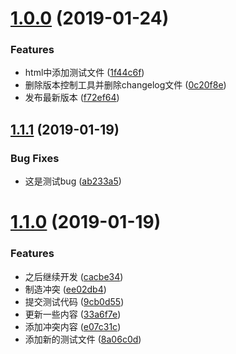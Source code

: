 # [1.0.0](https://github.com/wangkaiwd/git-test/compare/v1.1.1...v1.0.0) (2019-01-24)


### Features

* html中添加测试文件 ([1f44c6f](https://github.com/wangkaiwd/git-test/commit/1f44c6f))
* 删除版本控制工具并删除changelog文件 ([0c20f8e](https://github.com/wangkaiwd/git-test/commit/0c20f8e))
* 发布最新版本 ([f72ef64](https://github.com/wangkaiwd/git-test/commit/f72ef64))



## [1.1.1](https://github.com/wangkaiwd/git-test/compare/v1.1.0...v1.1.1) (2019-01-19)


### Bug Fixes

* 这是测试bug ([ab233a5](https://github.com/wangkaiwd/git-test/commit/ab233a5))



# [1.1.0](https://github.com/wangkaiwd/git-test/compare/33a6f7e...v1.1.0) (2019-01-19)


### Features

* 之后继续开发 ([cacbe34](https://github.com/wangkaiwd/git-test/commit/cacbe34))
* 制造冲突 ([ee02db4](https://github.com/wangkaiwd/git-test/commit/ee02db4))
* 提交测试代码 ([9cb0d55](https://github.com/wangkaiwd/git-test/commit/9cb0d55))
* 更新一些内容 ([33a6f7e](https://github.com/wangkaiwd/git-test/commit/33a6f7e))
* 添加冲突内容 ([e07c31c](https://github.com/wangkaiwd/git-test/commit/e07c31c))
* 添加新的测试文件 ([8a06c0d](https://github.com/wangkaiwd/git-test/commit/8a06c0d))



